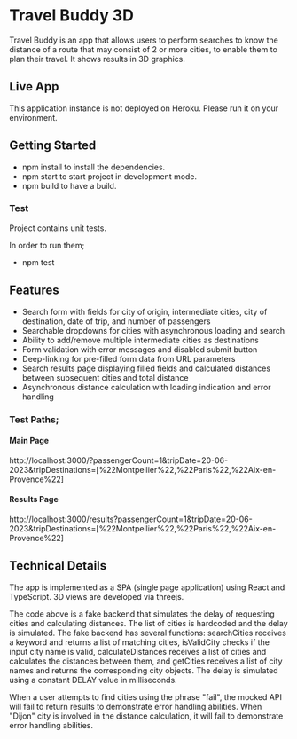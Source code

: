 # Travel Buddy 3D

Travel Buddy is an app that allows users to perform searches to know the distance of a route that may consist of 2 or more cities, to enable them to plan their travel.
It shows results in 3D graphics.

## Live App

This application instance is not deployed on Heroku. Please run it on your environment.

## Getting Started

- npm install to install the dependencies.
- npm start to start project in development mode.
- npm build to have a build.

### Test

Project contains unit tests.

In order to run them;

- npm test

## Features

- Search form with fields for city of origin, intermediate cities, city of destination, date of trip, and number of passengers
- Searchable dropdowns for cities with asynchronous loading and search
- Ability to add/remove multiple intermediate cities as destinations
- Form validation with error messages and disabled submit button
- Deep-linking for pre-filled form data from URL parameters
- Search results page displaying filled fields and calculated distances between subsequent cities and total distance
- Asynchronous distance calculation with loading indication and error handling

### Test Paths;

#### Main Page
http://localhost:3000/?passengerCount=1&tripDate=20-06-2023&tripDestinations=[%22Montpellier%22,%22Paris%22,%22Aix-en-Provence%22]


#### Results Page
http://localhost:3000/results?passengerCount=1&tripDate=20-06-2023&tripDestinations=[%22Montpellier%22,%22Paris%22,%22Aix-en-Provence%22]

## Technical Details

The app is implemented as a SPA (single page application) using React and TypeScript. 3D views are developed via threejs.

The code above is a fake backend that simulates the delay of requesting cities and calculating distances. The list of cities is hardcoded and the delay is simulated. The fake backend has several functions: searchCities receives a keyword and returns a list of matching cities, isValidCity checks if the input city name is valid, calculateDistances receives a list of cities and calculates the distances between them, and getCities receives a list of city names and returns the corresponding city objects. The delay is simulated using a constant DELAY value in milliseconds.

When a user attempts to find cities using the phrase "fail", the mocked API will fail to return results to demonstrate error handling abilities. When "Dijon" city is involved in the distance calculation, it will fail to demonstrate error handling abilities.
